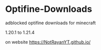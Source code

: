 # Optifine-Downloads
adblocked optifine downloads for minecraft

1.20.1 to 1.21.4

on website https://NotRayanYT.github.io/